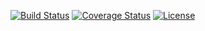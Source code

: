 [![Build Status](https://travis-ci.org/hpwxf/libKriging.svg?branch=master)](https://travis-ci.org/hpwxf/libKriging)
[![Coverage Status](https://coveralls.io/repos/github/hpwxf/libKriging/badge.svg?branch=master)](https://coveralls.io/github/hpwxf/libKriging?branch=master)
[![License](https://img.shields.io/badge/license-Apache%202-blue.svg)](https://opensource.org/licenses/Apache-2.0)
